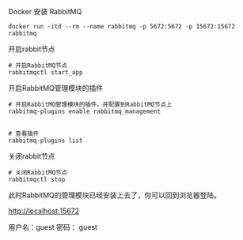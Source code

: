 

Docker 安装  RabbitMQ

```shell
docker run -itd --rm --name rabbitmq -p 5672:5672 -p 15672:15672 rabbitmq

```

开启rabbit节点
```shell
# 开启RabbitMQ节点
rabbitmqctl start_app
```

开启RabbitMQ管理模块的插件
```shell
# 开启RabbitMQ管理模块的插件，并配置到RabbitMQ节点上
rabbitmq-plugins enable rabbitmq_management


# 查看插件
rabbitmq-plugins list
```


关闭rabbit节点
```shell
# 关闭RabbitMQ节点
rabbitmqctl stop
```

此时RabbitMQ的管理模块已经安装上去了，你可以回到浏览器登陆。

[http://localhost:15672](http://localhost:15672)


用户名：guest
密码：  guest





